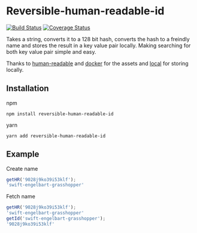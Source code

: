 # Reversible-human-readable-id
[![Build Status](https://travis-ci.org/dark0dave/reversible-human-readable-id.svg?branch=master)](https://travis-ci.org/dark0dave/reversible-human-readable-id)
[![Coverage Status](https://coveralls.io/repos/github/dark0dave/reversible-human-readable-id/badge.svg?branch=master)](https://coveralls.io/github/dark0dave/reversible-human-readable-id?branch=master)

Takes a string, converts it to a 128 bit hash,
converts the hash to a freindly name and stores the result in a
key value pair locally.
Making searching for both key value pair
simple and easy.

Thanks to [human-readable](https://www.npmjs.com/package/human-readable-ids)
and [docker](https://raw.githubusercontent.com/docker/docker-ce/4db928a87dfbff4f97f30e31f3178f99147c2163/components/engine/pkg/namesgenerator/names-generator.go)
for the assets and [local](https://www.npmjs.com/package/local-storage)
for storing locally.

## Installation

npm
````
npm install reversible-human-readable-id
````

yarn
````
yarn add reversible-human-readable-id
````

## Example

Create name
```js
getHR('9028j9ko39i53klf');
'swift-engelbart-grasshopper'
```

Fetch name
```js
getHR('9028j9ko39i53klf');
'swift-engelbart-grasshopper'
getId('swift-engelbart-grasshopper');
'9028j9ko39i53klf'
```

